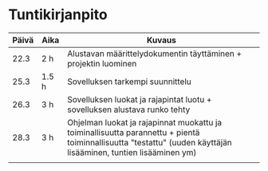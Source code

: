 # Tuntikirjanpito #

Päivä | Aika | Kuvaus 
----------- | ------------| ------------
| 22.3 |  2 h | Alustavan määrittelydokumentin täyttäminen + projektin luominen
| 25.3 | 1.5 h| Sovelluksen tarkempi suunnittelu
| 26.3 |  3 h | Sovelluksen luokat ja rajapintat luotu + sovelluksen alustava runko tehty
| 28.3 |  3 h | Ohjelman luokat ja rajapinnat muokattu ja toiminallisuutta parannettu + pientä toiminnallisuutta "testattu" (uuden käyttäjän lisääminen, tuntien lisääminen ym)
|      |      |
